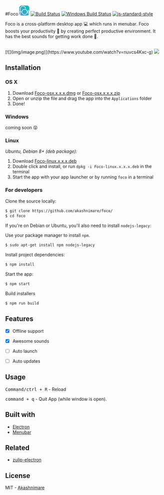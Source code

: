 #Foco <img src="img/iconTemplate@2x.png">
[![Build Status](https://travis-ci.org/akashnimare/foco.svg?branch=master)](https://travis-ci.org/akashnimare/foco)
[![Windows Build Status](https://ci.appveyor.com/api/projects/status/github/akashnimare/foco?branch=master&svg=true)](https://ci.appveyor.com/project/akashnimare/foco/branch/master)
[![js-standard-style](https://img.shields.io/badge/code%20style-standard-brightgreen.svg?style=flat)](https://github.com/feross/standard)

Foco is a cross-platform desktop app :computer: which runs in menubar. 
Foco boosts your productivity :rocket: by creating perfect productive environment.
It has the best sounds for getting work done :raised_hands:.

<br>
[![](img/image.png)](https://www.youtube.com/watch?v=nuvcs4Kxc-g)
<img src="https://j.gifs.com/NkJLxz.gif">

## Installation
[FR]: https://github.com/akashnimare/foco/releases

### OS X

1. Download [Foco-osx.x.x.x.dmg][FR] or [Foco-osx.x.x.x.zip][FR]
2. Open or unzip the file and drag the app into the `Applications` folder
3. Done!

### Windows
coming soon :stuck_out_tongue_closed_eyes:

### Linux

*Ubuntu, Debian 8+ (deb package):*

1. Download [Foco-linux.x.x.x.deb][FR]
2. Double click and install, or run `dpkg -i Foco-linux.x.x.x.deb` in the terminal
3. Start the app with your app launcher or by running `foco` in a terminal


### For developers
Clone the source locally:

```sh
$ git clone https://github.com/akashnimare/foco/
$ cd foco
```
If you're on Debian or Ubuntu, you'll also need to install
`nodejs-legacy`:

Use your package manager to install `npm`.

```sh
$ sudo apt-get install npm nodejs-legacy
```

Install project dependencies:

```sh
$ npm install
```
Start the app:

```sh
$ npm start
```

Build installers  

```sh
$ npm run build
```

## Features

- [x] Offline support 
- [x] Awesome sounds
- [ ] Auto launch
- [ ] Auto updates


## Usage

<kbd>Command/ctrl + R</kbd> - Reload

<kbd>command + q</kbd> - Quit App (while window is open).

## Built with
- [Electron](https://electron.atom.io)
- [Menubar](https://github.com/maxogden/menubar)

## Related
- [zulip-electron](https://github.com/zulip/zulip-electron)

## License

MIT - [Akashnimare](http://akashnimare.in)
